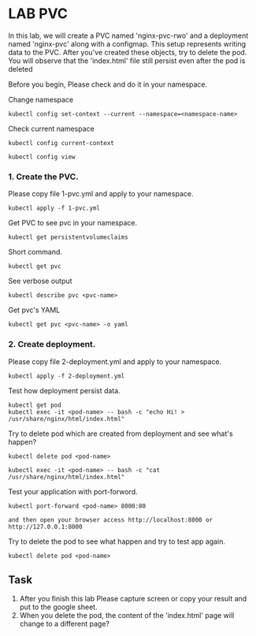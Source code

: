 # LAB PVC
In this lab, we will create a PVC named 'nginx-pvc-rwo' and a deployment named 'nginx-pvc' along with a configmap. This setup represents writing data to the PVC. After you've created these objects, try to delete the pod. You will observe that the 'index.html' file still persist even after the pod is deleted

Before you begin, Please check and do it in your namespace.

Change namespace 

```
kubectl config set-context --current --namespace=<namespace-name>
```
Check current namespace
```
kubectl config current-context

kubectl config view
```

### 1. Create the PVC.
Please copy file 1-pvc.yml and apply to your namespace.
```
kubectl apply -f 1-pvc.yml
```
Get PVC to see pvc in your namespace.
```
kubectl get persistentvolumeclaims
```
Short command.
```
kubectl get pvc
```
See verbose output
```
kubectl describe pvc <pvc-name>
```
Get pvc's YAML
```
kubectl get pvc <pvc-name> -o yaml
```


### 2. Create deployment.
Please copy file 2-deployment.yml and apply to your namespace.
```
kubectl apply -f 2-deployment.yml

```
Test how deployment persist data.
```
kubectl get pod
kubectl exec -it <pod-name> -- bash -c "echo Hi! > /usr/share/nginx/html/index.html"
```
Try to delete pod which are created from deployment and see what's happen?
```
kubectl delete pod <pod-name>
```
```
kubectl exec -it <pod-name> -- bash -c "cat /usr/share/nginx/html/index.html"
```

Test your application with port-forword.
```
kubectl port-forward <pod-name> 8000:80

and then open your browser access http://localhost:8000 or http://127.0.0.1:8000
```
Try to delete the pod to see what happen and try to test app again.
```
kubectl delete pod <pod-name> 
```


## Task
1. After you finish this lab Please capture screen or copy your result and put to the google sheet.
2. When you delete the pod, the content of the 'index.html' page will change to a different page?
